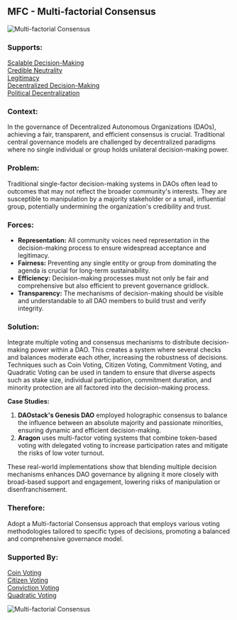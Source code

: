 ## MFC - Multi-factorial Consensus

![Multi-factorial Consensus](./output/illustrations/multi_factorial_consensus.png)

### Supports:

[Scalable Decision-Making](./scalable_decision_making.html)  
[Credible Neutrality](./credible_neutrality.html)  
[Legitimacy](./legitimacy.html)  
[Decentralized Decision-Making](./decentralized_decision_making.html)  
[Political Decentralization](./political_decentralization.html)

### Context:

In the governance of Decentralized Autonomous Organizations (DAOs), achieving a fair, transparent, and efficient consensus is crucial. Traditional central governance models are challenged by decentralized paradigms where no single individual or group holds unilateral decision-making power.

### Problem:

Traditional single-factor decision-making systems in DAOs often lead to outcomes that may not reflect the broader community's interests. They are susceptible to manipulation by a majority stakeholder or a small, influential group, potentially undermining the organization's credibility and trust.

### Forces:

- **Representation:** All community voices need representation in the decision-making process to ensure widespread acceptance and legitimacy.
- **Fairness:** Preventing any single entity or group from dominating the agenda is crucial for long-term sustainability.
- **Efficiency:** Decision-making processes must not only be fair and comprehensive but also efficient to prevent governance gridlock.
- **Transparency:** The mechanisms of decision-making should be visible and understandable to all DAO members to build trust and verify integrity.

### Solution:

Integrate multiple voting and consensus mechanisms to distribute decision-making power within a DAO. This creates a system where several checks and balances moderate each other, increasing the robustness of decisions. Techniques such as Coin Voting, Citizen Voting, Commitment Voting, and Quadratic Voting can be used in tandem to ensure that diverse aspects such as stake size, individual participation, commitment duration, and minority protection are all factored into the decision-making process.

**Case Studies:**
1. **DAOstack's Genesis DAO** employed holographic consensus to balance the influence between an absolute majority and passionate minorities, ensuring dynamic and efficient decision-making.
2. **Aragon** uses multi-factor voting systems that combine token-based voting with delegated voting to increase participation rates and mitigate the risks of low voter turnout.
   
These real-world implementations show that blending multiple decision mechanisms enhances DAO governance by aligning it more closely with broad-based support and engagement, lowering risks of manipulation or disenfranchisement.

### Therefore:

Adopt a Multi-factorial Consensus approach that employs various voting methodologies tailored to specific types of decisions, promoting a balanced and comprehensive governance model.

### Supported By:
[Coin Voting](./coin_voting.html)  
[Citizen Voting](./citizen_voting.html)  
[Conviction Voting](./conviction_voting.html)  
[Quadratic Voting](./quadratic_voting.html)

![Multi-factorial Consensus](./output/multi_factorial_consensus_specific_graph.png)